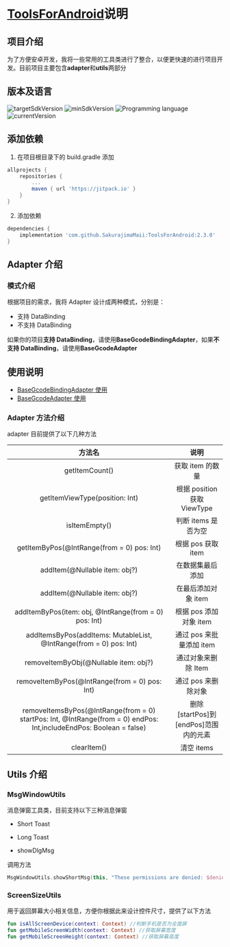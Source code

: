 # [ToolsForAndroid](https://github.com/SakurajimaMaii/ToolsForAndroid)说明

## 项目介绍

为了方便安卓开发，我将一些常用的工具类进行了整合，以便更快速的进行项目开发。目前项目主要包含**adapter**和**utils**两部分

## 版本及语言

![targetSdkVersion](https://img.shields.io/badge/targetSdkVersion-30-%230984e3) ![minSdkVersion](https://img.shields.io/badge/minSdkVersion-23-%23079992) ![Programming language](https://img.shields.io/badge/Programming%20language-kotlin-%23eb3b5a) ![currentVersion](https://jitpack.io/v/SakurajimaMaii/ToolsForAndroid.svg)

## 添加依赖

1. 在项目根目录下的 build.gradle 添加

```gradle
allprojects {
	repositories {
		...
		maven { url 'https://jitpack.io' }
	}
}
```

2. 添加依赖

```gradle
dependencies {
	implementation 'com.github.SakurajimaMaii:ToolsForAndroid:2.3.0'
}
```

## Adapter 介绍

### 模式介绍

根据项目的需求，我将 Adapter 设计成两种模式，分别是：

- 支持 DataBinding
- 不支持 DataBinding

如果你的项目**支持 DataBinding**，请使用**BaseGcodeBindingAdapter**，如果**不支持 DataBinding**，请使用**BaseGcodeAdapter**

## 使用说明

- [BaseGcodeBindingAdapter 使用](https://github.com/SakurajimaMaii/ToolsForAndroid/blob/master/docs/BaseGcodeBindingAdapter.md)
- [BaseGcodeAdapter 使用](https://github.com/SakurajimaMaii/ToolsForAndroid/blob/master/docs/BaseGcodeAdapter.md)

### Adapter 方法介绍

adapter 目前提供了以下几种方法

|                                                       方法名                                                        |                 说明                 |
| :-----------------------------------------------------------------------------------------------------------------: | :----------------------------------: |
|                                                   getItemCount()                                                    |           获取 item 的数量           |
|                                           getItemViewType(position: Int)                                            |     根据 position 获取 ViewType      |
|                                                    isItemEmpty()                                                    |         判断 items 是否为空          |
|                                     getItemByPos(@IntRange(from = 0) pos: Int)                                      |          根据 pos 获取 item          |
|                                            addItem(@Nullable item: obj?)                                            |           在数据集最后添加           |
|                                            addItem(@Nullable item: obj?)                                            |         在最后添加对象 item          |
|                                addItemByPos(item: obj, @IntRange(from = 0) pos: Int)                                |        根据 pos 添加对象 item        |
|                       addItemsByPos(addItems: MutableList<obj>, @IntRange(from = 0) pos: Int)                       |       通过 pos 来批量添加 item       |
|                                        removeItemByObj(@Nullable item: obj?)                                        |         通过对象来删除 Item          |
|                                    removeItemByPos(@IntRange(from = 0) pos: Int)                                    |         通过 pos 来删除对象          |
| removeItemsByPos(@IntRange(from = 0) startPos: Int, @IntRange(from = 0) endPos: Int,includeEndPos: Boolean = false) | 删除[startPos]到[endPos]范围内的元素 |
|                                                     clearItem()                                                     |              清空 items              |

## Utils 介绍

### MsgWindowUtils

消息弹窗工具类，目前支持以下三种消息弹窗

- Short Toast

- Long Toast

- showDlgMsg

调用方法

```kotlin
MsgWindowUtils.showShortMsg(this, "These permissions are denied: $deniedList")
```

### ScreenSizeUtils

用于返回屏幕大小相关信息，方便你根据此来设计控件尺寸，提供了以下方法

```kotlin
fun isAllScreenDevice(context: Context) //判断手机是否为全面屏
fun getMobileScreenWidth(context: Context) //获取屏幕宽度
fun getMobileScreenHeight(context: Context) //获取屏幕高度
```
